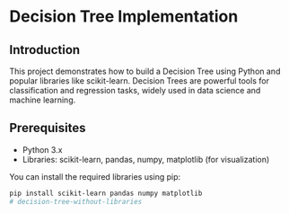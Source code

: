# Decision Tree Implementation

## Introduction
This project demonstrates how to build a Decision Tree using Python and popular libraries like scikit-learn. Decision Trees are powerful tools for classification and regression tasks, widely used in data science and machine learning.

## Prerequisites
- Python 3.x
- Libraries: scikit-learn, pandas, numpy, matplotlib (for visualization)

You can install the required libraries using pip:
```bash
pip install scikit-learn pandas numpy matplotlib
# decision-tree-without-libraries
